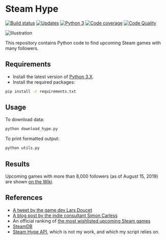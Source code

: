 # Steam Hype

[![Build status][build-image]][build]
[![Updates][dependency-image]][pyup]
[![Python 3][python3-image]][pyup]
[![Code coverage][codecov-image]][codecov]
[![Code Quality][codacy-image]][codacy]

![Illustration](https://raw.githubusercontent.com/wiki/woctezuma/steam-hype/img/ranking_2019_08_15.png)

This repository contains Python code to find upcoming Steam games with many followers.

## Requirements

-   Install the latest version of [Python 3.X](https://www.python.org/downloads/).
-   Install the required packages:

```bash
pip install -r requirements.txt
```

## Usage

To download data:

```bash
python download_hype.py
```

To print formatted output:

```bash
python utils.py
```

## Results

Upcoming games with more than 8,000 followers (as of August 15, 2019) are shown [on the Wiki](https://github.com/woctezuma/steam-hype/wiki/Results).

## References

-   [A tweet by the game dev Lars Doucet](https://twitter.com/larsiusprime/status/1159475890004385793)
-   [A blog post by the indie consultant Simon Carless](https://gamediscoverability.substack.com/p/steams-follower-counts-hidden-in)
-   An official ranking of [the most wishlisted upcoming Steam games](https://store.steampowered.com/search/?filter=popularwishlist)
-   [SteamDB](https://steamdb.info/upcoming/)
-   [Steam Hype API](https://steamhype.com/calendar), which is not my work, and which my script relies on.

<!-- Definitions -->

[build]: <https://travis-ci.org/woctezuma/steam-hype>
[build-image]: <https://travis-ci.org/woctezuma/steam-hype.svg?branch=master>

[pyup]: <https://pyup.io/repos/github/woctezuma/steam-hype/>
[dependency-image]: <https://pyup.io/repos/github/woctezuma/steam-hype/shield.svg>
[python3-image]: <https://pyup.io/repos/github/woctezuma/steam-hype/python-3-shield.svg>

[codecov]: <https://codecov.io/gh/woctezuma/steam-hype>
[codecov-image]: <https://codecov.io/gh/woctezuma/steam-hype/branch/master/graph/badge.svg>

[codacy]: <https://www.codacy.com/app/woctezuma/steam-hype>
[codacy-image]: <https://api.codacy.com/project/badge/Grade/dee72123ee614a8c9f38590830803a44>


